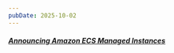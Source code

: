 ```yaml
---
pubDate: 2025-10-02
---
```


##### [Announcing Amazon ECS Managed Instances](https://aws.amazon.com/about-aws/whats-new/2025/09/amazon-ecs-managed-instances/)